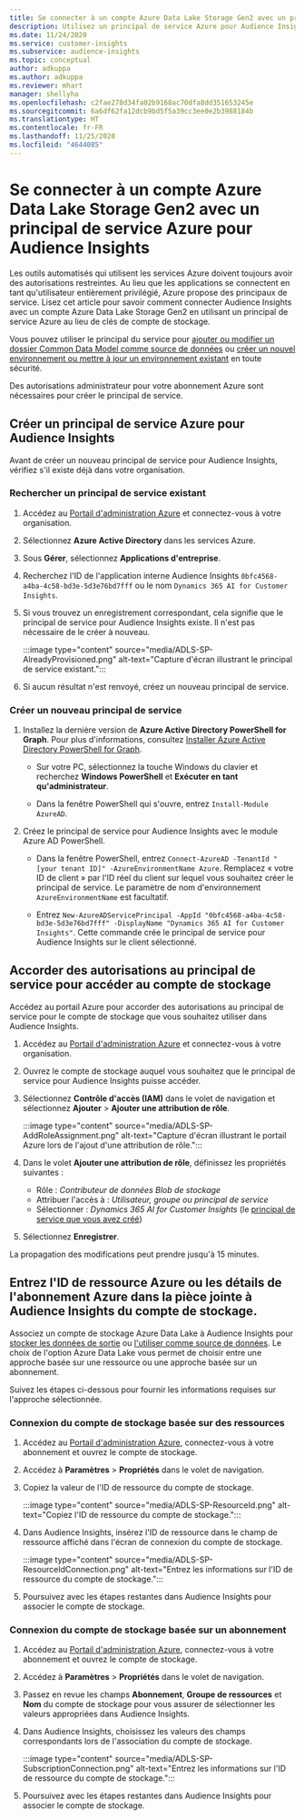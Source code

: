 ```yaml
---
title: Se connecter à un compte Azure Data Lake Storage Gen2 avec un principal de service
description: Utilisez un principal de service Azure pour Audience Insights pour vous connecter à votre propre lac de données lorsque vous l'associez à Audience Insights.
ms.date: 11/24/2020
ms.service: customer-insights
ms.subservice: audience-insights
ms.topic: conceptual
author: adkuppa
ms.author: adkuppa
ms.reviewer: mhart
manager: shellyha
ms.openlocfilehash: c2fae278d34fa02b9168ac70dfa8dd351653245e
ms.sourcegitcommit: 6a6df62fa12dcb9bd5f5a39cc3ee0e2b3988184b
ms.translationtype: HT
ms.contentlocale: fr-FR
ms.lasthandoff: 11/25/2020
ms.locfileid: "4644085"
---
```

# <a name="connect-to-an-azure-data-lake-storage-gen2-account-with-an-azure-service-principal-for-audience-insights"></a>Se connecter à un compte Azure Data Lake Storage Gen2 avec un principal de service Azure pour Audience Insights

Les outils automatisés qui utilisent les services Azure doivent toujours avoir des autorisations restreintes. Au lieu que les applications se connectent en tant qu'utilisateur entièrement privilégié, Azure propose des principaux de service. Lisez cet article pour savoir comment connecter Audience Insights avec un compte Azure Data Lake Storage Gen2 en utilisant un principal de service Azure au lieu de clés de compte de stockage. 

Vous pouvez utiliser le principal du service pour [ajouter ou modifier un dossier Common Data Model comme source de données](connect-common-data-model.md) ou [créer un nouvel environnement ou mettre à jour un environnement existant](manage-environments.md#create-an-environment-in-an-existing-organization) en toute sécurité.

Des autorisations administrateur pour votre abonnement Azure sont nécessaires pour créer le principal de service.

## <a name="create-azure-service-principal-for-audience-insights"></a>Créer un principal de service Azure pour Audience Insights

Avant de créer un nouveau principal de service pour Audience Insights, vérifiez s'il existe déjà dans votre organisation.

### <a name="look-for-an-existing-service-principal"></a>Rechercher un principal de service existant

1. Accédez au [Portail d'administration Azure](https://portal.azure.com) et connectez-vous à votre organisation.

2. Sélectionnez **Azure Active Directory** dans les services Azure.

3. Sous **Gérer**, sélectionnez **Applications d'entreprise**.

4. Recherchez l'ID de l'application interne Audience Insights `0bfc4568-a4ba-4c58-bd3e-5d3e76bd7fff` ou le nom `Dynamics 365 AI for Customer Insights`.

5. Si vous trouvez un enregistrement correspondant, cela signifie que le principal de service pour Audience Insights existe. Il n'est pas nécessaire de le créer à nouveau.
   
   :::image type="content" source="media/ADLS-SP-AlreadyProvisioned.png" alt-text="Capture d'écran illustrant le principal de service existant.":::
   
6. Si aucun résultat n'est renvoyé, créez un nouveau principal de service.

### <a name="create-a-new-service-principal"></a>Créer un nouveau principal de service

1. Installez la dernière version de **Azure Active Directory PowerShell for Graph**. Pour plus d'informations, consultez [Installer Azure Active Directory PowerShell for Graph](https://docs.microsoft.com/powershell/azure/active-directory/install-adv2).
   - Sur votre PC, sélectionnez la touche Windows du clavier et recherchez **Windows PowerShell** et **Exécuter en tant qu'administrateur**.
   
   - Dans la fenêtre PowerShell qui s'ouvre, entrez `Install-Module AzureAD`.

2. Créez le principal de service pour Audience Insights avec le module Azure AD PowerShell.
   - Dans la fenêtre PowerShell, entrez `Connect-AzureAD -TenantId "[your tenant ID]" -AzureEnvironmentName Azure`. Remplacez « votre ID de client » par l'ID réel du client sur lequel vous souhaitez créer le principal de service. Le paramètre de nom d'environnement `AzureEnvironmentName` est facultatif.
  
   - Entrez `New-AzureADServicePrincipal -AppId "0bfc4568-a4ba-4c58-bd3e-5d3e76bd7fff" -DisplayName "Dynamics 365 AI for Customer Insights"`. Cette commande crée le principal de service pour Audience Insights sur le client sélectionné.  

## <a name="grant-permissions-to-the-service-principal-to-access-the-storage-account"></a>Accorder des autorisations au principal de service pour accéder au compte de stockage

Accédez au portail Azure pour accorder des autorisations au principal de service pour le compte de stockage que vous souhaitez utiliser dans Audience Insights.

1. Accédez au [Portail d'administration Azure](https://portal.azure.com) et connectez-vous à votre organisation.

1. Ouvrez le compte de stockage auquel vous souhaitez que le principal de service pour Audience Insights puisse accéder.

1. Sélectionnez **Contrôle d'accès (IAM)** dans le volet de navigation et sélectionnez **Ajouter** > **Ajouter une attribution de rôle**.
   
   :::image type="content" source="media/ADLS-SP-AddRoleAssignment.png" alt-text="Capture d'écran illustrant le portail Azure lors de l'ajout d'une attribution de rôle.":::
   
1. Dans le volet **Ajouter une attribution de rôle**, définissez les propriétés suivantes :
   - Rôle : *Contributeur de données Blob de stockage*
   - Attribuer l'accès à : *Utilisateur, groupe ou principal de service*
   - Sélectionner : *Dynamics 365 AI for Customer Insights* (le [principal de service que vous avez créé](#create-a-new-service-principal))

1.  Sélectionnez **Enregistrer**.

La propagation des modifications peut prendre jusqu'à 15 minutes.

## <a name="enter-the-azure-resource-id-or-the-azure-subscription-details-in-the-storage-account-attachment-to-audience-insights"></a>Entrez l'ID de ressource Azure ou les détails de l'abonnement Azure dans la pièce jointe à Audience Insights du compte de stockage.

Associez un compte de stockage Azure Data Lake à Audience Insights pour [stocker les données de sortie](manage-environments.md) ou [l'utiliser comme source de données](connect-common-data-service-lake.md). Le choix de l'option Azure Data Lake vous permet de choisir entre une approche basée sur une ressource ou une approche basée sur un abonnement.

Suivez les étapes ci-dessous pour fournir les informations requises sur l'approche sélectionnée.

### <a name="resounce-based-storage-account-connection"></a>Connexion du compte de stockage basée sur des ressources

1. Accédez au [Portail d'administration Azure](https://portal.azure.com), connectez-vous à votre abonnement et ouvrez le compte de stockage.

1. Accédez à **Paramètres** > **Propriétés** dans le volet de navigation.

1. Copiez la valeur de l'ID de ressource du compte de stockage.

   :::image type="content" source="media/ADLS-SP-ResourceId.png" alt-text="Copiez l'ID de ressource du compte de stockage.":::

1. Dans Audience Insights, insérez l'ID de ressource dans le champ de ressource affiché dans l'écran de connexion du compte de stockage.

   :::image type="content" source="media/ADLS-SP-ResourceIdConnection.png" alt-text="Entrez les informations sur l'ID de ressource du compte de stockage.":::   
   
1. Poursuivez avec les étapes restantes dans Audience Insights pour associer le compte de stockage.

### <a name="subscription-based-storage-account-connection"></a>Connexion du compte de stockage basée sur un abonnement

1. Accédez au [Portail d'administration Azure](https://portal.azure.com), connectez-vous à votre abonnement et ouvrez le compte de stockage.

1. Accédez à **Paramètres** > **Propriétés** dans le volet de navigation.

1. Passez en revue les champs **Abonnement**, **Groupe de ressources** et **Nom** du compte de stockage pour vous assurer de sélectionner les valeurs appropriées dans Audience Insights.

1. Dans Audience Insights, choisissez les valeurs des champs correspondants lors de l'association du compte de stockage.

   :::image type="content" source="media/ADLS-SP-SubscriptionConnection.png" alt-text="Entrez les informations sur l'ID de ressource du compte de stockage.":::
   
1. Poursuivez avec les étapes restantes dans Audience Insights pour associer le compte de stockage.
